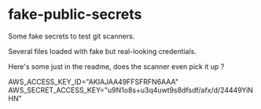 # fake-public-secrets
Some fake secrets to test git scanners.

Several files loaded with fake but real-looking credentials.

Here's some just in the readme, does the scanner even pick it up ?

AWS_ACCESS_KEY_ID="AKIAJAA49FFSFRFN6AAA"
AWS_SECRET_ACCESS_KEY="u9N1o8s+u3q4uwt9s8dfsdf/afx/d/24449YiNHN"

